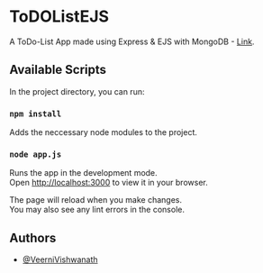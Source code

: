 # ToDOListEJS

A ToDo-List App made using Express & EJS with MongoDB -
[Link]().

## Available Scripts

In the project directory, you can run:

### `npm install`

Adds the neccessary node modules to the project.

### `node app.js`

Runs the app in the development mode.\
Open [http://localhost:3000](http://localhost:3000) to view it in your browser.

The page will reload when you make changes.\
You may also see any lint errors in the console.

## Authors

- [@VeerniVishwanath](https://github.com/VeerniVishwanath)
